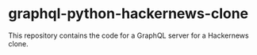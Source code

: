 # graphql-python-hackernews-clone
This repository contains the code for a GraphQL server for a Hackernews clone.
